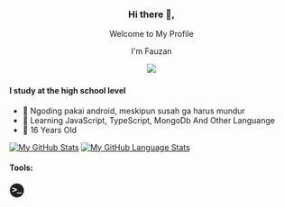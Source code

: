 <div align="center">
<h3>Hi there 👋,</h3>
<p>Welcome to My Profile</p>
<p> I'm Fauzan </p>

![](https://img.shields.io/badge/Fauzan-Huskar-informational?style=flat&logo=<LOGO_NAME>&logoColor=white&color=2bbc8a)


</div>


#### I study at the high school level
- 🔭 Ngoding pakai android, meskipun susah ga harus mundur
- 🌱 Learning JavaScript, TypeScript, MongoDb And Other Languange
- 👯 16 Years Old


[![My GitHub Stats](https://github-readme-stats.vercel.app/api/?username=Fau-Zan&count_private=true&theme=tokyonight&showicons=true)]()
[![My GitHub Language Stats](https://github-readme-stats.vercel.app/api/top-langs/?username=Fau-Zan&langs_count=5&theme=tokyonight)]()

#### Tools:
<img align="left" alt="Terminal" width="26px" src="https://raw.githubusercontent.com/github/explore/80688e429a7d4ef2fca1e82350fe8e3517d3494d/topics/terminal/terminal.png" />

